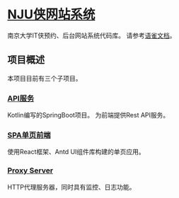 # [NJU侠网站系统](https://nju.itxia.cn)
南京大学IT侠预约、后台网站系统代码库。
请参考[语雀文档](https://www.yuque.com/itxiaadmin/gitbook-lyh50o/vv0z15)。

## 项目概述
本项目目前有三个子项目。

### [API服务](project/api-service)
Kotlin编写的SpringBoot项目。
为前端提供Rest API服务。

### [SPA单页前端](project/spa-website)
使用React框架、Antd UI组件库构建的单页应用。

### [Proxy Server](project/proxy-server)
HTTP代理服务器，同时具有监控、日志功能。
